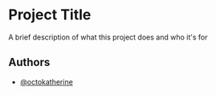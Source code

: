 
# Project Title

A brief description of what this project does and who it's for


## Authors

- [@octokatherine](https://www.github.com/octokatherine)




